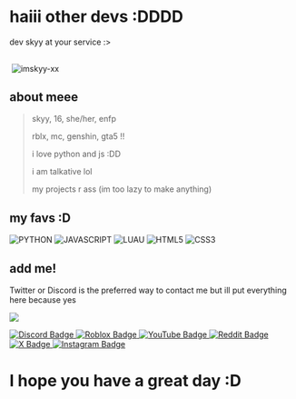 # haiii other devs :DDDD
dev skyy at your service :>

<img src="https://komarev.com/ghpvc/?username=imskyy-xx&style=flat-square&color=blue" alt=""/>
<p>&nbsp;<img align="center" src="https://readmestats.999857.xyz/api?username=imskyy-xx&show_icons=true&locale=en&theme=tokyonight" alt="imskyy-xx" /></p>

## about meee

> skyy, 16, she/her, enfp
> 
> rblx, mc, genshin, gta5 !!
> 
> i love python and js :DD
> 
> i am talkative lol
> 
> my projects r ass (im too lazy to make anything)
> 

## my favs :D
![PYTHON](https://img.shields.io/badge/Python-14354C?style=for-the-badge&logo=python&logoColor=white)
![JAVASCRIPT](https://img.shields.io/badge/JavaScript-F7DF1E.svg?style=for-the-badge&logo=javascript&logoColor=white)
![LUAU](https://img.shields.io/badge/luau-404D59?style=for-the-badge&logo=roblox&logoColor=white)
![HTML5](https://img.shields.io/badge/-HTML5-E34F26?style=for-the-badge&logo=html5&logoColor=white)
![CSS3](https://img.shields.io/badge/-CSS3-1572B6?style=for-the-badge&logo=css3)

## add me!
Twitter or Discord is the preferred way to contact me but ill put everything here because yes

<a href="https://discord.com/users/841567976594866187"><img src="https://lanyard.cnrad.dev/api/841567976594866187?idleMessage=haii%20text%20me%20if%20bored%20%3AD&theme=dark&showDisplayName=true" /></a>

<a href="https://discord.com/users/841567976594866187">
    <img src="https://img.shields.io/badge/Discord-purple?style=for-the-badge&logo=Discord&logoColor=white" alt="Discord Badge"/>
</a>
<a href="https://www.roblox.com/users/923206123/profile">
    <img src="https://img.shields.io/badge/Roblox-black?style=for-the-badge&logo=Roblox&logoColor=white" alt="Roblox Badge"/>
</a>
<a href="https://youtube.com/@imskyy_xx">
    <img src="https://img.shields.io/badge/YouTube-red?style=for-the-badge&logo=YouTube&logoColor=white" alt="YouTube Badge"/>
</a>
<a href="https://www.reddit.com/user/TheBACK001/">
    <img src="https://img.shields.io/badge/Reddit-orange?style=for-the-badge&logo=Reddit&logoColor=white" alt="Reddit Badge"/>
</a>
<a href="https://x.com/imskyy_xx">
    <img src="https://img.shields.io/badge/Twitter-blue?style=for-the-badge&logo=X&logoColor=white" alt="X Badge"/>
</a>
<a href="https://instagram.com/imskyy_xx">
    <img src="https://img.shields.io/badge/Instagram-blue?style=for-the-badge&logo=Instagram&logoColor=white" alt="Instagram Badge"/>
</a>

# I hope you have a great day :D
